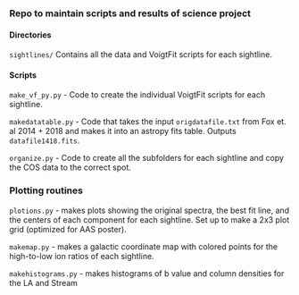 ### Repo to maintain scripts and results of science project

#### Directories
`sightlines/` Contains all the data and VoigtFit scripts for each sightline.


#### Scripts
`make_vf_py.py` - Code to create the individual VoigtFit scripts for each sightline.

`makedatatable.py` - Code that takes the input `origdatafile.txt` from Fox et. al 2014 + 2018 and makes it into an astropy fits table. Outputs `datafile1418.fits`.

`organize.py` - Code to create all the subfolders for each sightline and copy the COS data to the correct spot.


### Plotting routines
`plotions.py` - makes plots showing the original spectra, the best fit line, and the centers of each component for each sightline. Set up to make a 2x3 plot grid (optimized for AAS poster).

`makemap.py` - makes a galactic coordinate map with colored points for the high-to-low ion ratios of each sightline.

`makehistograms.py` - makes histograms of b value and column densities for the LA and Stream